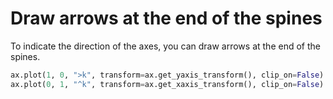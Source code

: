 # Draw arrows at the end of the spines

To indicate the direction of the axes, you can draw arrows at the end of the spines.

```python
ax.plot(1, 0, ">k", transform=ax.get_yaxis_transform(), clip_on=False)
ax.plot(0, 1, "^k", transform=ax.get_xaxis_transform(), clip_on=False)
```
